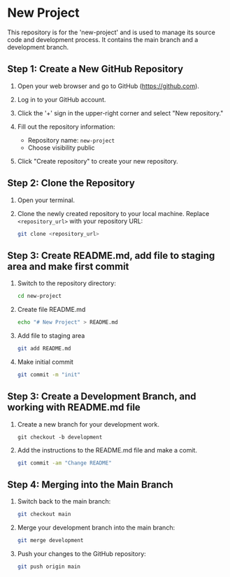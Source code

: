 # New Project

This repository is for the 'new-project' and is used to manage its source code and development process. It contains the main branch and a development branch.

## Step 1: Create a New GitHub Repository

1. Open your web browser and go to GitHub (https://github.com).

2. Log in to your GitHub account.

3. Click the '+' sign in the upper-right corner and select "New repository."

4. Fill out the repository information:
   - Repository name: `new-project`
   - Choose visibility public

5. Click "Create repository" to create your new repository.

## Step 2: Clone the Repository

1. Open your terminal.

2. Clone the newly created repository to your local machine. Replace `<repository_url>` with your repository URL:

    ```bash
    git clone <repository_url>
    ```

## Step 3: Create README.md, add file to staging area and make first commit

1. Switch to the repository directory:

    ```bash
    cd new-project
    ```

2. Create file README.md

    ```bash
    echo "# New Project" > README.md
    ```

3. Add file to staging area

    ```bash
    git add README.md
    ```

4. Make initial commit

    ```bash
    git commit -m "init"
    ```

## Step 3: Create a Development Branch, and working with README.md file


1. Create a new branch for your development work.

    ```
    git checkout -b development
    ```

2. Add the instructions to the README.md file and make a comit.

    ```bash
    git commit -am "Change README"
    ```

## Step 4: Merging into the Main Branch

1. Switch back to the main branch:

    ```bash
    git checkout main
    ```

2. Merge your development branch into the main branch:

    ```bash
    git merge development
    ```
3. Push your changes to the GitHub repository:

    ```bash
    git push origin main
    ```

